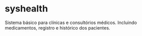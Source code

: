 # syshealth
Sistema básico para clínicas e consultórios médicos. Incluindo medicamentos, registro e histórico dos pacientes. 
